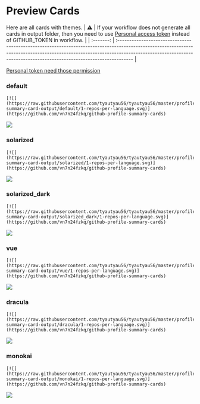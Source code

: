 
# Preview Cards

Here are all cards with themes.
| :warning: | If your workflow does not generate all cards in output folder, then you need to use [Personal access token](https://docs.github.com/en/actions/configuring-and-managing-workflows/creating-and-storing-encrypted-secrets) instead of GITHUB_TOKEN in workflow. |
| :-------: | :------------------------------------------------------------------------------------------------------------------------------------------------------------------------------------------------------------------------------------------------ |

[Personal token need those permission](https://github.com/vn7n24fzkq/github-profile-summary-cards/wiki/Personal-access-token-permissions)


### default


```
[![](https://raw.githubusercontent.com/tyautyau56/tyautyau56/master/profile-summary-card-output/default/1-repos-per-language.svg)](https://github.com/vn7n24fzkq/github-profile-summary-cards)
```
![](https://raw.githubusercontent.com/tyautyau56/tyautyau56/master/profile-summary-card-output/default/1-repos-per-language.svg)


### solarized


```
[![](https://raw.githubusercontent.com/tyautyau56/tyautyau56/master/profile-summary-card-output/solarized/1-repos-per-language.svg)](https://github.com/vn7n24fzkq/github-profile-summary-cards)
```
![](https://raw.githubusercontent.com/tyautyau56/tyautyau56/master/profile-summary-card-output/solarized/1-repos-per-language.svg)


### solarized_dark


```
[![](https://raw.githubusercontent.com/tyautyau56/tyautyau56/master/profile-summary-card-output/solarized_dark/1-repos-per-language.svg)](https://github.com/vn7n24fzkq/github-profile-summary-cards)
```
![](https://raw.githubusercontent.com/tyautyau56/tyautyau56/master/profile-summary-card-output/solarized_dark/1-repos-per-language.svg)


### vue


```
[![](https://raw.githubusercontent.com/tyautyau56/tyautyau56/master/profile-summary-card-output/vue/1-repos-per-language.svg)](https://github.com/vn7n24fzkq/github-profile-summary-cards)
```
![](https://raw.githubusercontent.com/tyautyau56/tyautyau56/master/profile-summary-card-output/vue/1-repos-per-language.svg)


### dracula


```
[![](https://raw.githubusercontent.com/tyautyau56/tyautyau56/master/profile-summary-card-output/dracula/1-repos-per-language.svg)](https://github.com/vn7n24fzkq/github-profile-summary-cards)
```
![](https://raw.githubusercontent.com/tyautyau56/tyautyau56/master/profile-summary-card-output/dracula/1-repos-per-language.svg)


### monokai


```
[![](https://raw.githubusercontent.com/tyautyau56/tyautyau56/master/profile-summary-card-output/monokai/1-repos-per-language.svg)](https://github.com/vn7n24fzkq/github-profile-summary-cards)
```
![](https://raw.githubusercontent.com/tyautyau56/tyautyau56/master/profile-summary-card-output/monokai/1-repos-per-language.svg)

